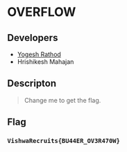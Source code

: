 # OVERFLOW

## Developers
 - [Yogesh Rathod](https://github.com/Yogesh9000)
 - Hrishikesh Mahajan
 
## Descripton
> Change me to get the flag.

## Flag
### `VishwaRecruits{BU44ER_OV3R470W}`
